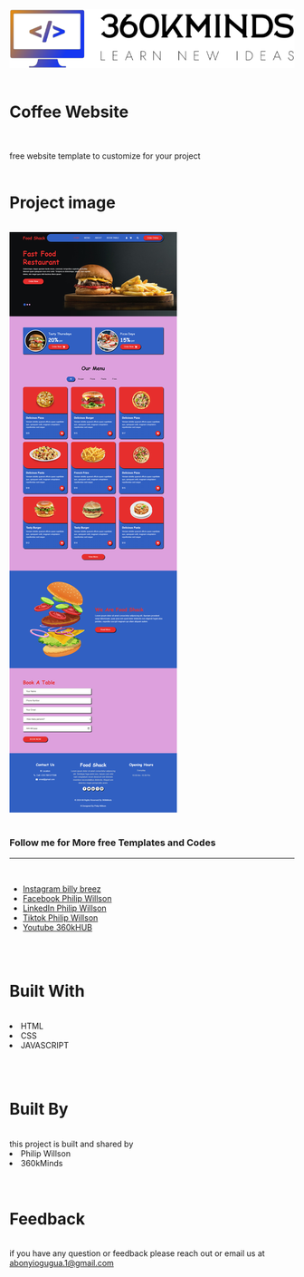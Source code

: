 

<img src="./logo.png">
<br><br>
<h1>Coffee Website</h1><br><br>
free website template to customize for your project
<br><br>
<h1>Project image</h1><br>
<img src="./home.png"><br><br>
<h3>Follow me for More free Templates and Codes</h3><hr><br>
<ul>
<li><a href="https://www.instagram.com/billy_breez?r=nametag">Instagram billy breez</a></li>
<li><a href="https://www.facebook.com/ogugua.abonyi?mibextid=ZbWKwL">Facebook Philip Willson</a></li>
<li><a href="https://www.linkedin.com/public-profile/settings?trk=d_flagship3_profile_self_view_public_profile">LinkedIn Philip Willson</a></li>
<li><a href="https://www.tiktok.com/@philipwillson24?_t=8diBp0u8rFF&_r=1">Tiktok Philip Willson</a></li>
<li><a href="https://www.youtube.com/@360kHUB">Youtube 360kHUB</a></li>
</ul>
<br><br>
<h1>Built With</h1><br>
<li>HTML</li>
<li>CSS</li>
<li>JAVASCRIPT</li>

<br><br>
<h1>Built By</h1><br>
this project is built and shared by <br>
<li>Philip Willson</li>
<li>360kMinds</li>
<br><br>
<h1>Feedback</h1><br>
if you have any question or feedback please reach out or email us at <a href='abonyiogugua.1@gmail.com'>abonyiogugua.1@gmail.com</a>